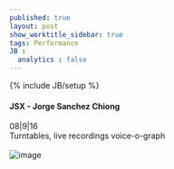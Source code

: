 ```yaml
---
published: true
layout: post
show_worktitle_sidebar: true
tags: Performance
JB :
  analytics : false
---
```


{% include JB/setup %}


<p>
<h4>JSX - Jorge Sanchez Chiong</h4>	
08|9|16
<br />
Turntables, live recordings voice-o-graph
<br /><br />
<img src="{{ site.url }}/images/jorge_sanchez.jpg" alt="image">
</p>

